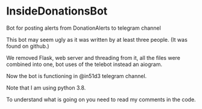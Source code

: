 # InsideDonationsBot

Bot for posting alerts from DonationAlerts to telegram channel
 
This bot may seem ugly as it was written by at least three people. (It was found on github.)

We removed Flask, web server and threading from it, all the files were combined into one, bot uses of the telebot instead an aiogram.

Now the bot is functioning in @in51d3 telegram channel. 

Note that I am using python 3.8. 

To understand what is going on you need to read my comments in the code.
